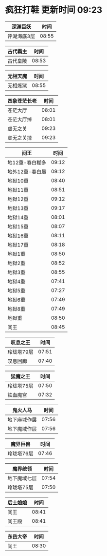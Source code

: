 # 疯狂打鞋 更新时间 09:23

| 深渊巨妖   | 时间    |
|--------|-------|
| 评湖海底3层 | 08:55 |

| 古代霸主   | 时间    |
|--------|-------|
| 古代皇陵 | 08:53 |

| 无相天魔   | 时间    |
|--------|-------|
| 无相炼狱 | 08:55 |

| 四象苍茫长老   | 时间    |
|--------|-------|
| 苍茫大厅 | 08:01 |
| 苍茫大厅掉 | 08:01 |
| 虚无之关 | 09:23 |
| 虚无之关掉 | 09:23 |

| 间王   | 时间    |
|--------|-------|
| 地12重-春白糊多 | 09:12 |
| 地外12重-春白晨 | 09:12 |
| 地狱10重 | 08:40 |
| 地狱11重 | 08:51 |
| 地狱12重 | 09:12 |
| 地狱13重 | 09:17 |
| 地狱14重 | 08:01 |
| 地狱15重 | 08:07 |
| 地狱16重 | 08:11 |
| 地狱17重 | 08:18 |
| 地狱1重 | 08:50 |
| 地狱2重 | 08:52 |
| 地狱3重 | 08:55 |
| 地狱4重 | 07:41 |
| 地狱5重 | 07:27 |
| 地狱6重 | 07:49 |
| 地狱8重 | 07:49 |
| 地狱重 | 08:50 |
| 阎王 | 08:45 |

| 叹息之王   | 时间    |
|--------|-------|
| 玲珑塔79层 | 07:51 |
| 叹息回廊 | 07:40 |

| 猛魔之王   | 时间    |
|--------|-------|
| 玲珑塔75层 | 07:50 |
| 铁血魔宫 | 07:32 |

| 鬼火人马   | 时间    |
|--------|-------|
| 地下麻域作层 | 07:56 |
| 地下魔域作层 | 07:56 |

| 魔界巨兽   | 时间    |
|--------|-------|
| 玲珑塔76层 | 07:46 |

| 魔界统领   | 时间    |
|--------|-------|
| 地下魔域七层 | 07:54 |
| 玲珑塔75层 | 07:50 |

| 后土娘娘   | 时间    |
|--------|-------|
| 阎王 | 08:41 |
| 阎王殿 | 08:41 |

| 东岳大帝   | 时间    |
|--------|-------|
| 阎王 | 08:30 |